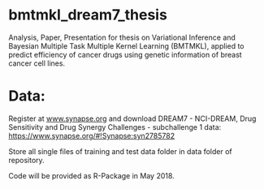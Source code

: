 # bmtmkl_dream7_thesis
Analysis, Paper, Presentation for thesis on Variational Inference and Bayesian Multiple Task Multiple Kernel Learning (BMTMKL), applied to predict efficiency of cancer drugs using genetic information of breast cancer cell lines.

# Data:
Register at www.synapse.org and download DREAM7 - NCI-DREAM, Drug Sensitivity and Drug Synergy Challenges -  subchallenge 1 data:
https://www.synapse.org/#!Synapse:syn2785782 

Store all single files of training and test data folder in data folder of repository.

Code will be provided as R-Package in May 2018.
